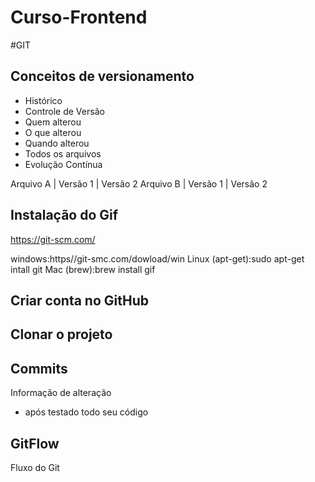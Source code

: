 # Curso-Frontend

#GIT
## Conceitos de versionamento
- Histórico
- Controle de Versão
- Quem alterou
- O que alterou
- Quando alterou
- Todos os arquivos
- Evolução Contínua

Arquivo A | Versão 1 | Versão 2
Arquivo B | Versão 1 | Versão 2

## Instalação do Gif
https://git-scm.com/

windows:https//git-smc.com/dowload/win
Linux (apt-get):sudo apt-get intall git
Mac (brew):brew install gif

## Criar conta no GitHub

## Clonar o projeto

## Commits
Informação de alteração
- após testado todo seu código

## GitFlow
Fluxo do Git
